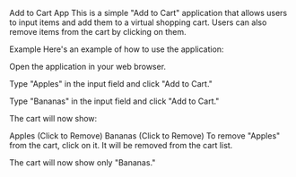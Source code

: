 Add to Cart App
This is a simple "Add to Cart" application that allows users to input items and add them to a virtual shopping cart. Users can also remove items from the cart by clicking on them.

Example
Here's an example of how to use the application:

Open the application in your web browser.

Type "Apples" in the input field and click "Add to Cart."

Type "Bananas" in the input field and click "Add to Cart."

The cart will now show:

Apples (Click to Remove)
Bananas (Click to Remove)
To remove "Apples" from the cart, click on it. It will be removed from the cart list.

The cart will now show only "Bananas."

